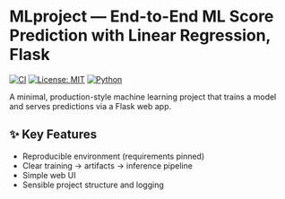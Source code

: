# MLproject — End-to-End ML Score Prediction with Linear Regression, Flask

[![CI](https://img.shields.io/badge/CI-passing-brightgreen.svg)]()
[![License: MIT](https://img.shields.io/badge/license-MIT-blue.svg)]()
[![Python](https://img.shields.io/badge/python-3.10%2B-informational.svg)]()

A minimal, production-style machine learning project that trains a model and serves predictions via a Flask web app.

## ✨ Key Features

- Reproducible environment (requirements pinned)
- Clear training → artifacts → inference pipeline
- Simple web UI
- Sensible project structure and logging
